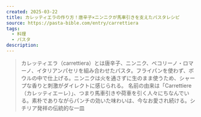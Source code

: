 ```yaml
---
created: 2025-03-22
title: カレッティエラの作り方！唐辛子×ニンニクが馬車引きを支えたパスタレシピ
source: https://pasta-bible.com/entry/carrettiera
tags:
  - 料理
  - パスタ
description:
---
```

> カレッティエラ（carrettiera）とは唐辛子、ニンニク、ペコリーノ・ロマーノ、イタリアンパセリを組み合わせたパスタ。フライパンを使わず、ボウルの中で仕上げる。ニンニクは火を通さずに生のまま使うため、シャープな香りと刺激がダイレクトに感じられる。
>  名前の由来は「Carrettiere（カレッティエーレ）」、つまり馬車引きや荷車を引く人々にちなんでいる。素朴でありながらパンチの効いた味わいは、今なお愛され続ける。シチリア発祥の伝統的な一皿

